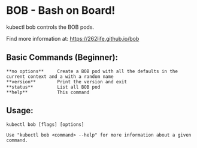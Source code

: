 # BOB - Bash on Board!

kubectl bob controls the BOB pods.

Find more information at: https://262life.github.io/bob

## Basic Commands (Beginner):

    **no options**     Create a BOB pod with all the defaults in the current context and a with a random name
    **version**        Print the version and exit
    **status**         List all BOB pod
    **help**           This command

## Usage:
 

    kubectl bob [flags] [options]
        
    Use "kubectl bob <command> --help" for more information about a given command.
